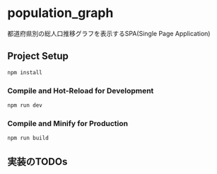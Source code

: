 # population_graph

都道府県別の総人口推移グラフを表示するSPA(Single Page Application)

## Project Setup

```sh
npm install
```

### Compile and Hot-Reload for Development

```sh
npm run dev
```

### Compile and Minify for Production

```sh
npm run build
```

## 実装のTODOs